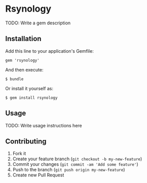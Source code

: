 # Rsynology

TODO: Write a gem description

## Installation

Add this line to your application's Gemfile:

    gem 'rsynology'

And then execute:

    $ bundle

Or install it yourself as:

    $ gem install rsynology

## Usage

TODO: Write usage instructions here

## Contributing

1. Fork it
2. Create your feature branch (`git checkout -b my-new-feature`)
3. Commit your changes (`git commit -am 'Add some feature'`)
4. Push to the branch (`git push origin my-new-feature`)
5. Create new Pull Request
